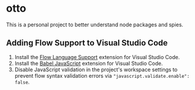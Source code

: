 # otto

This is a personal project to better understand node packages and spies.

## Adding Flow Support to Visual Studio Code

1. Install the [Flow Language Support](https://marketplace.visualstudio.com/items?itemName=flowtype.flow-for-vscode) extension for Visual Studio Code.
2. Install the [Babel JavaScript](https://marketplace.visualstudio.com/items?itemName=mgmcdermott.vscode-language-babel) extension for Visual Studio Code.
3. Disable JavaScript validation in the project's workspace settings to prevent flow syntax validation errors via `"javascript.validate.enable": false`.
